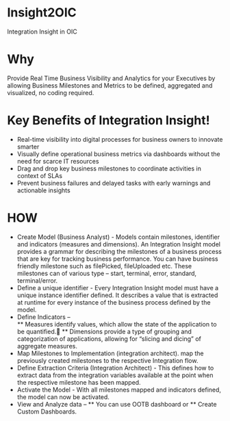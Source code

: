# Insight2OIC
Integration Insight in OIC

# Why
Provide Real Time Business Visibility and Analytics for your Executives by allowing Business Milestones and Metrics to be defined, aggregated and visualized, no coding required.

# Key Benefits of Integration Insight!
* Real-time visibility into digital processes for business owners to innovate smarter 
* Visually define operational business metrics via dashboards without the need for scarce IT resources
* Drag and drop key business milestones to coordinate activities in context of SLAs
* Prevent business failures and delayed tasks with early warnings and actionable insights

# HOW
* Create Model (Business Analyst) -  Models contain milestones, identifier and indicators (measures and dimensions). 
An Integration Insight model provides a grammar for describing the milestones of a business process that are key for tracking business performance. You can have business friendly milestone such as filePicked, fileUploaded etc. These milestones can of various type – start, terminal, error, standard, terminal/error.
* Define a unique identifier -  Every Integration Insight model must have a unique instance identifier defined. It describes a value that is extracted at runtime for every instance of the business process defined by the model.
* Define Indicators –  
** Measures identify values, which allow the state of the application to be quantified.
** Dimensions provide a type of grouping and categorization of applications, allowing for “slicing and dicing” of aggregate measures.
* Map Milestones to Implementation (integration architect). map the previously created milestones to the respective Integration flow.
* Define Extraction Criteria (Integration Architect) -  This defines how to extract data from the integration variables available at the point when the respective milestone has been mapped. 
* Activate the Model - With all milestones mapped and indicators defined, the model can now be activated.
* View and Analyze data – 
** You can use OOTB dashboard or
** Create Custom Dashboards. 


